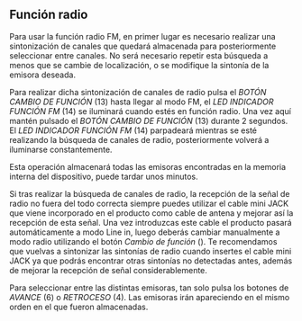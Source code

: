 ## Función radio  

Para usar la función radio FM, en primer lugar es necesario realizar una sintonización de canales que quedará almacenada para posteriormente seleccionar entre canales. No será necesario repetir esta búsqueda a menos que se cambie de localización, o se modifique la sintonía de la emisora deseada. 

Para realizar dicha sintonización de canales de radio pulsa el *BOTÓN CAMBIO DE FUNCIÓN* (13) hasta llegar al modo FM, el *LED INDICADOR FUNCIÓN FM* (14) se iluminará cuando estés en función radio. Una vez aquí mantén pulsado el *BOTÓN CAMBIO DE FUNCIÓN* (13) durante 2 segundos. El *LED INDICADOR FUNCIÓN FM* (14) parpadeará mientras se esté realizando la búsqueda de canales de radio, posteriormente volverá a iluminarse constantemente. 

Esta operación almacenará todas las emisoras encontradas en la memoria interna del dispositivo, puede tardar unos minutos.

Si tras realizar la búsqueda de canales de radio, la recepción de la señal de radio no fuera del todo correcta siempre puedes utilizar el cable mini JACK que viene incorporado en el producto como cable de antena y mejorar así la recepción de esta señal. Una vez introduzcas este cable el producto pasará automáticamente a modo Line in, luego deberás cambiar manualmente a modo radio utilizando el botón *Cambio de función* (). Te recomendamos que vuelvas a sintonizar las sintonías de radio cuando insertes el cable mini JACK ya que podrás encontrar otras sintonías no detectadas antes, además de mejorar la recepción de señal considerablemente.

Para seleccionar entre las distintas emisoras, tan solo pulsa los botones de *AVANCE* (6) o *RETROCESO* (4). Las emisoras irán apareciendo en el mismo orden en el que fueron almacenadas.
